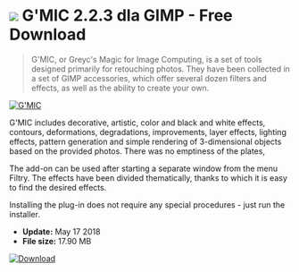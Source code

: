 # ![](https://cdn.softexe.net/static/icon/9/g-mic-10262.png) G'MIC 2.2.3 dla GIMP - Free Download

> G'MIC, or Greyc's Magic for Image Computing, is a set of tools designed primarily for retouching photos. They have been collected in a set of GIMP accessories, which offer several dozen filters and effects, as well as the ability to create your own.

[![G'MIC](https://gallery.dpcdn.pl/imgc/Tools/71284/g_-_420x350_1.5_-_x20160907163640_0.png)](https://softexe.net/win/multimedia/image-viewer/g-mic:pRbfb.html)

G'MIC includes decorative, artistic, color and black and white effects, contours, deformations, degradations, improvements, layer effects, lighting effects, pattern generation and simple rendering of 3-dimensional objects based on the provided photos. There was no emptiness of the plates,
 
 The add-on can be used after starting a separate window from the menu Filtry. The effects have been divided thematically, thanks to which it is easy to find the desired effects. 
 
 
 Installing the plug-in does not require any special procedures - just run the installer.


- **Update:** May 17 2018
- **File size:** 17.90 MB

[![Download](https://cdn.softexe.net/static/img/download.png)](https://softexe.net/win/multimedia/image-viewer/g-mic:pRbfb.html)


